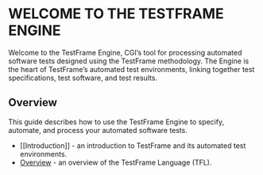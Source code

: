 # WELCOME TO THE TESTFRAME ENGINE

Welcome to the TestFrame Engine, CGI’s tool for processing automated software tests designed using the TestFrame methodology. The Engine is the heart of TestFrame’s automated test environments, linking together test specifications, test software, and test results.


## Overview

This guide describes how to use the TestFrame Engine to specify, automate, and process your automated software tests.

- [[Introduction]] - an introduction to TestFrame and its automated test environments.
- [Overview](testframe_language_overview.md) - an overview of the TestFrame Language (TFL).


